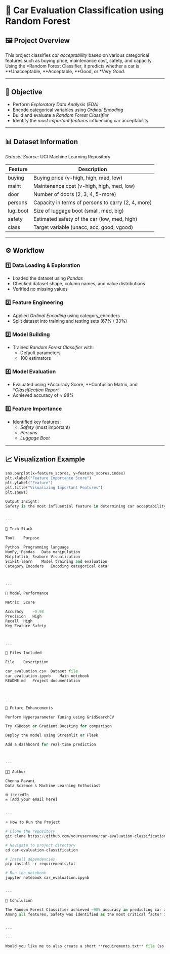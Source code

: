 # 🚗 Car Evaluation Classification using Random Forest  

## 🖼 Project Overview  
This project classifies *car acceptability* based on various categorical features such as buying price, maintenance cost, safety, and capacity.  
Using the *Random Forest Classifier, it predicts whether a car is **Unacceptable, **Acceptable, **Good, or **Very Good*.

---

## 🎯 Objective  
- Perform *Exploratory Data Analysis (EDA)*  
- Encode categorical variables using *Ordinal Encoding*  
- Build and evaluate a *Random Forest Classifier*  
- Identify the *most important features* influencing car acceptability  

---

## 📊 Dataset Information  

*Dataset Source:* UCI Machine Learning Repository  

| Feature | Description |
|----------|-------------|
| buying | Buying price (v-high, high, med, low) |
| maint | Maintenance cost (v-high, high, med, low) |
| door | Number of doors (2, 3, 4, 5-more) |
| persons | Capacity in terms of persons to carry (2, 4, more) |
| lug_boot | Size of luggage boot (small, med, big) |
| safety | Estimated safety of the car (low, med, high) |
| class | Target variable (unacc, acc, good, vgood) |

---

## ⚙ Workflow  

### 1️⃣ Data Loading & Exploration  
- Loaded the dataset using *Pandas*  
- Checked dataset shape, column names, and value distributions  
- Verified no missing values  

### 2️⃣ Feature Engineering  
- Applied *Ordinal Encoding* using category_encoders  
- Split dataset into training and testing sets (67% / 33%)  

### 3️⃣ Model Building  
- Trained *Random Forest Classifier* with:  
  - Default parameters  
  - 100 estimators  

### 4️⃣ Model Evaluation  
- Evaluated using *Accuracy Score, **Confusion Matrix, and **Classification Report*  
- Achieved accuracy of *≈ 98%*

### 5️⃣ Feature Importance  
- Identified key features:  
  - *Safety* (most important)  
  - *Persons*  
  - *Luggage Boot*

---

## 📈 Visualization Example  

```python
sns.barplot(x=feature_scores, y=feature_scores.index)
plt.xlabel("Feature Importance Score")
plt.ylabel("Feature")
plt.title("Visualizing Important Features")
plt.show()

Output Insight:
Safety is the most influential feature in determining car acceptability.


---

🧰 Tech Stack

Tool	Purpose

Python	Programming language
NumPy, Pandas	Data manipulation
Matplotlib, Seaborn	Visualization
Scikit-learn	Model training and evaluation
Category Encoders	Encoding categorical data



---

🧩 Model Performance

Metric	Score

Accuracy	~0.98
Precision	High
Recall	High
Key Feature	Safety



---

📄 Files Included

File	Description

car_evaluation.csv	Dataset file
car_evaluation.ipynb	Main notebook
README.md	Project documentation



---

🚀 Future Enhancements

Perform Hyperparameter Tuning using GridSearchCV

Try XGBoost or Gradient Boosting for comparison

Deploy the model using Streamlit or Flask

Add a dashboard for real-time prediction



---

👩‍💻 Author

Chenna Pavani
Data Science & Machine Learning Enthusiast

🌐 LinkedIn
✉ [Add your email here]


---

⭐ How to Run the Project

# Clone the repository
git clone https://github.com/yourusername/car-evaluation-classification.git  

# Navigate to project directory
cd car-evaluation-classification  

# Install dependencies
pip install -r requirements.txt  

# Run the notebook
jupyter notebook car_evaluation.ipynb


---

🏁 Conclusion

The Random Forest Classifier achieved ~98% accuracy in predicting car acceptability.
Among all features, Safety was identified as the most critical factor influencing the model’s decision.


---

---

Would you like me to also create a short **requirements.txt** file (so it runs easily when cloned)?
